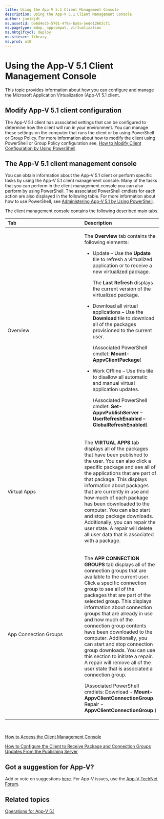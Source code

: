 ```yaml
---
title: Using the App-V 5.1 Client Management Console
description: Using the App-V 5.1 Client Management Console
author: jamiejdt
ms.assetid: be6d4e35-5701-4f9a-ba8a-bede12662cf1
ms.pagetype: mdop, appcompat, virtualization
ms.mktglfcycl: deploy
ms.sitesec: library
ms.prod: w10
---
```



# Using the App-V 5.1 Client Management Console


This topic provides information about how you can configure and manage the Microsoft Application Virtualization (App-V) 5.1 client.

## Modify App-V 5.1 client configuration


The App-V 5.1 client has associated settings that can be configured to determine how the client will run in your environment. You can manage these settings on the computer that runs the client or by using PowerShell or Group Policy. For more information about how to modify the client using PowerShell or Group Policy configuration see, [How to Modify Client Configuration by Using PowerShell](appv-modify-client-configuration-with-powershell.md).

## <a href="" id="the-app-v-5-1-client-management-console-"></a>The App-V 5.1 client management console


You can obtain information about the App-V 5.1 client or perform specific tasks by using the App-V 5.1 client management console. Many of the tasks that you can perform in the client management console you can also perform by using PowerShell. The associated PowerShell cmdlets for each action are also displayed in the following table. For more information about how to use PowerShell, see [Administering App-V 5.1 by Using PowerShell](appv-administering-appv-with-powershell.md).

The client management console contains the following described main tabs.

<table>
<colgroup>
<col width="50%" />
<col width="50%" />
</colgroup>
<thead>
<tr class="header">
<th align="left">Tab</th>
<th align="left">Description</th>
</tr>
</thead>
<tbody>
<tr class="odd">
<td align="left"><p>Overview</p></td>
<td align="left"><p>The <strong>Overview</strong> tab contains the following elements:</p>
<ul>
<li><p>Update – Use the <strong>Update</strong> tile to refresh a virtualized application or to receive a new virtualized package.</p>
<p>The <strong>Last Refresh</strong> displays the current version of the virtualized package.</p></li>
<li><p>Download all virtual applications – Use the <strong>Download</strong> tile to download all of the packages provisioned to the current user.</p>
<p>(Associated PowerShell cmdlet: <strong>Mount-AppvClientPackage</strong>)</p>
<p></p></li>
<li><p>Work Offline – Use this tile to disallow all automatic and manual virtual application updates.</p>
<p>(Associated PowerShell cmdlet: <strong>Set-AppvPublishServer –UserRefreshEnabled –GlobalRefreshEnabled</strong>)</p></li>
</ul></td>
</tr>
<tr class="even">
<td align="left"><p>Virtual Apps</p></td>
<td align="left"><p>The <strong>VIRTUAL APPS</strong> tab displays all of the packages that have been published to the user. You can also click a specific package and see all of the applications that are part of that package. This displays information about packages that are currently in use and how much of each package has been downloaded to the computer. You can also start and stop package downloads. Additionally, you can repair the user state. A repair will delete all user data that is associated with a package.</p>
<p></p></td>
</tr>
<tr class="odd">
<td align="left"><p>App Connection Groups</p></td>
<td align="left"><p>The <strong>APP CONNECTION GROUPS</strong> tab displays all of the connection groups that are available to the current user. Click a specific connection group to see all of the packages that are part of the selected group. This displays information about connection groups that are already in use and how much of the connection group contents have been downloaded to the computer. Additionally, you can start and stop connection group downloads. You can use this section to initiate a repair. A repair will remove all of the user state that is associated a connection group.</p>
<p>(Associated PowerShell cmdlets: Download - <strong>Mount-AppvClientConnectionGroup</strong>. Repair -<strong>AppvClientConnectionGroup</strong>.)</p>
<p></p></td>
</tr>
</tbody>
</table>

 

[How to Access the Client Management Console](appv-accessing-the-client-management-console.md)

[How to Configure the Client to Receive Package and Connection Groups Updates From the Publishing Server](appv-configure-the-client-to-receive-updates-from-the-publishing-server.md)

## Got a suggestion for App-V?


Add or vote on suggestions [here](http://appv.uservoice.com/forums/280448-microsoft-application-virtualization). For App-V issues, use the [App-V TechNet Forum](https://social.technet.microsoft.com/Forums/home?forum=mdopappv).

## Related topics


[Operations for App-V 5.1](appv-operations.md)

 

 





